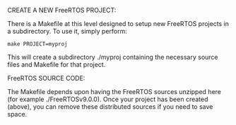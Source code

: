 CREATE A NEW FreeRTOS PROJECT:

There is a Makefile at this level designed to setup new
FreeRTOS projects in a subdirectory. To use it, simply
perform:

	make PROJECT=myproj

This will create a subdirectory ./myproj containing the
necessary source files and Makefile for that project.


FreeRTOS SOURCE CODE:

The Makefile depends upon having the FreeRTOS sources
unzipped here (for example ./FreeRTOSv9.0.0). Once
your project has been created (above), you can remove
these distributed sources if you need to save space.
